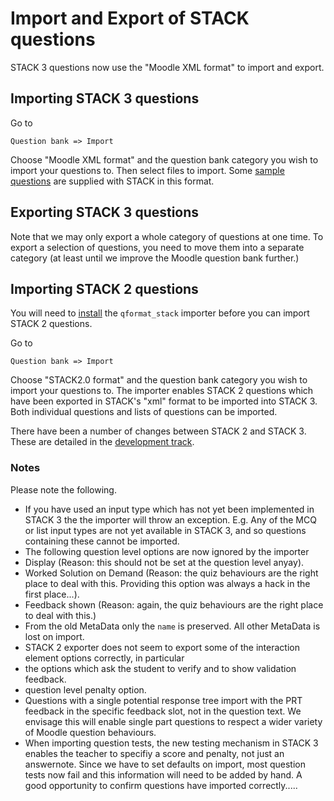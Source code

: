 # Import and Export of STACK questions

STACK 3 questions now use the "Moodle XML format" to import and export.

## Importing STACK 3 questions

Go to

    Question bank => Import

Choose "Moodle XML format" and the question bank category you wish to import your questions to.  Then select files to import. Some [sample questions](Sample_questions.md) are supplied with STACK in this format.

## Exporting STACK 3 questions

Note that we may only export a whole category of questions at one time.  To export a selection of questions, you need to move them into a separate category (at least until we improve the Moodle question bank further.)

## Importing STACK 2 questions

You will need to [install](../Installation/index.md) the `qformat_stack` importer before you can import STACK 2 questions.

Go to

    Question bank => Import

Choose "STACK2.0 format" and the question bank category you wish to import your questions to.  The importer enables STACK 2 questions which have been exported in STACK's "xml" format to be imported into STACK 3.  Both individual questions and lists of questions can be imported.

There have been a number of changes between STACK 2 and STACK 3.  These are detailed in the [development track](../Developer/Development_track.md).

### Notes

Please note the following.

* If you have used an input type which has not yet been implemented in STACK 3 the the importer will throw an exception.  E.g. Any of the MCQ or list input types are not yet available in STACK 3, and so questions containing these cannot be imported.
* The following question level options are now ignored by the importer
 * Display (Reason: this should not be set at the question level anyay).
 * Worked Solution on Demand (Reason: the quiz behaviours are the right place to deal with this.  Providing this option was always a hack in the first place...).
 * Feedback shown (Reason: again, the quiz behaviours are the right place to deal with this.)
* From the old MetaData only the `name` is preserved.  All other MetaData is lost on import.
* STACK 2 exporter does not seem to export some of the interaction element options correctly, in particular
 * the options which ask the student to verify and to show validation feedback.
 * question level penalty option.
* Questions with a single potential response tree import with the PRT feedback in the specific feedback slot, not in the question text.  We envisage this will enable single part questions to respect a wider variety of Moodle question behaviours.
* When importing question tests, the new testing mechanism in STACK 3 enables the teacher to specifiy a score and penalty, not just an answernote.  Since we have to set defaults on import, most question tests now fail and this information will need to be added by hand.  A good opportunity to confirm questions have imported correctly.....

